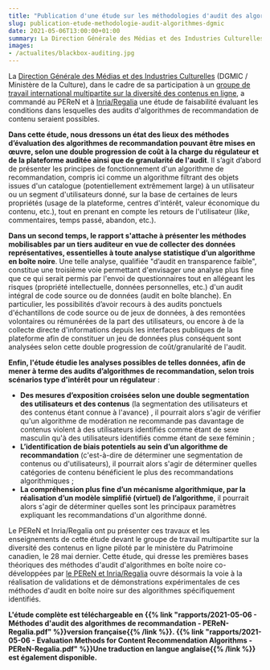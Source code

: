 ```yaml
---
title: "Publication d'une étude sur les méthodologies d'audit des algorithmes de recommandation de contenus"
slug: publication-etude-methodologie-audit-algorithmes-dgmic
date: 2021-05-06T13:00:00+01:00
summary: La Direction Générale des Médias et des Industries Culturelles (DGMIC / Ministère de la Culture), dans le cadre de sa partiticipation à un groupe de travail international multipartite sur la diversité des contenus en ligne, a commandé au PEReN et à Inria/Regalia une étude de faisabilité évaluant les conditions dans lesquelles des audits d'algorithmes de recommandation de contenu seraient possibles.
images:
- /actualites/blackbox-auditing.jpg
---
```


La [Direction Générale des Médias et des Industries Culturelles](https://www.culture.gouv.fr/Nous-connaitre/Organisation/La-direction-generale-des-medias-et-des-industries-culturelles) (DGMIC / Ministère de la Culture), dans le cadre de sa participation à un [groupe de travail international multipartite sur la diversité des contenus en ligne](https://www.canada.ca/fr/patrimoine-canadien/services/diversite-contenus-ere-numerique.html), a commandé au PEReN et à [Inria/Regalia][1] une étude de faisabilité évaluant les conditions dans lesquelles des audits d'algorithmes de recommandation de contenu seraient possibles.

**Dans cette étude, nous dressons un état des lieux des méthodes d’évaluation des algorithmes de recommandation pouvant être mises en œuvre, selon une double progression de coût à la charge du régulateur et de la plateforme auditée ainsi que de granularité de l'audit**. Il s’agit d’abord de présenter les principes de fonctionnement d'un algorithme de recommandation, compris ici comme un algorithme filtrant des objets issues d'un catalogue (potentiellement extrêmement large) à un utilisateur ou un segment d'utilisateurs donné, sur la base de certaines de leurs propriétés (usage de la plateforme, centres d'intérêt, valeur économique du contenu, etc.), tout en prenant en compte les retours de l'utilisateur (<em lang="en">like</em>, commentaires, temps passé, abandon, etc.).

**Dans un second temps, le rapport s'attache à présenter les méthodes mobilisables par un tiers auditeur en vue de collecter des données représentatives, essentielles à toute analyse statistique d’un algorithme en boîte noire**. Une telle analyse, qualifiée "d’audit en transparence faible", constitue une troisième voie permettant d'envisager une analyse plus fine que ce qui serait permis par l'envoi de questionnaires tout en allégeant les risques (propriété intellectuelle, données personnelles, etc.) d'un audit intégral de code source ou de données (audit en boîte blanche). En particulier, les possibilités d’avoir recours à des audits ponctuels d'échantillons de code source ou de jeux de données, à des remontées volontaires ou rémunérées de la part des utilisateurs, ou encore à de la collecte directe d'informations depuis les interfaces publiques de la plateforme afin de constituer un jeu de données plus conséquent sont analysées selon cette double progression de coût/granularité de l'audit.

**Enfin, l'étude étudie les analyses possibles de telles données, afin de mener à terme des audits d’algorithmes de recommandation, selon trois scénarios type d'intérêt pour un régulateur** :

* **Des mesures d’exposition croisées selon une double segmentation des utilisateurs et des contenus** (la segmentation des utilisateurs et des contenus étant connue à l'avance) , il pourrait alors s'agir de vérifier qu'un algorithme de modération ne recommande pas davantage de contenus violent à des utilisateurs identifiés comme étant de sexe masculin qu'à des utilisateurs identifiés comme étant de sexe féminin ;
* **L’identification de biais potentiels au sein d’un algorithme de recommandation** (c'est-à-dire de déterminer une segmentation de contenus ou d'utilisateurs), il pourrait alors s'agir de déterminer quelles catégories de contenu bénéficient le plus des recommandations algorithmiques ;
* **La compréhension plus fine d’un mécanisme algorithmique, par la réalisation d’un modèle simplifié (virtuel) de l’algorithme**, il pourrait alors s'agir de déterminer quelles sont les principaux paramètres expliquant les recommandations d'un algorithme donné.


Le PEReN et Inria/Regalia ont pu présenter ces travaux et les enseignements de cette étude devant le groupe de travail multipartite sur la diversité des contenus en ligne piloté par le ministère du Patrimoine canadien, le 28 mai dernier. Cette étude, qui dresse les premières bases théoriques des méthodes d'audit d'algorithmes en boîte noire co-développées par [le PEReN et Inria/Regalia](https://www.inria.fr/fr/regulation-plateformes-numeriques-peren-regalia) ouvre désormais la voie à la réalisation de validations et de démonstrations expérimentales de ces méthodes d'audit en boîte noire sur des algorithmes spécifiquement identifiés.


**L'étude complète est téléchargeable en {{% link "rapports/2021-05-06 - Méthodes d'audit des algorithmes de recommandation - PEReN-Regalia.pdf" %}}version française{{% /link %}}. {{% link "rapports/2021-05-06 - Evaluation Methods for Content Recommendation Algorithms - PEReN-Regalia.pdf" %}}Une traduction en langue anglaise{{% /link %}} est également disponible.**


[1]: https://www.inria.fr/fr
